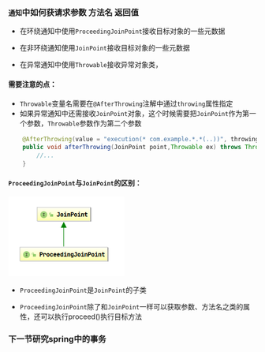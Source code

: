 ### `通知`中如何获请求参数 方法名 返回值

- 在环绕通知中使用`ProceedingJoinPoint`接收目标对象的一些元数据

- 在非环绕通知使用`JoinPoint`接收目标对象的一些元数据

- 在异常通知中使用`Throwable`接收异常对象类，

#### 需要注意的点：

- `Throwable`变量名需要在`@AfterThrowing`注解中通过`throwing`属性指定
- 如果异常通知中还需接收`JoinPoint`对象，这个时候需要把`JoinPoint`作为第一个参数，`Throwable`参数作为第二个参数

```java
    @AfterThrowing(value = "execution(* com.example.*.*(..))", throwing = "ex")
    public void afterThrowing(JoinPoint point,Throwable ex) throws Throwable {
        //...
    }
```

#### `ProceedingJoinPoint`与`JoinPoint`的区别：

![image-20210530144603175](..\images\image-20210602084654207.png)

- `ProceedingJoinPoint`是`JoinPoint`的子类

- `ProceedingJoinPoint`除了和`JoinPoint`一样可以获取参数、方法名之类的属性，还可以执行proceed()执行目标方法

  

### 下一节研究spring中的事务
